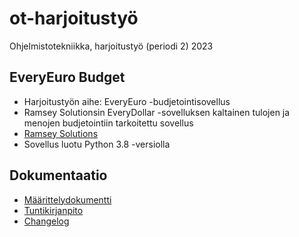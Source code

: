 # ot-harjoitustyö
Ohjelmistotekniikka, harjoitustyö (periodi 2) 2023

## EveryEuro Budget
* Harjoitustyön aihe: EveryEuro -budjetointisovellus
* Ramsey Solutionsin EveryDollar -sovelluksen kaltainen tulojen ja menojen budjetointiin tarkoitettu sovellus
* [Ramsey Solutions](https://www.ramseysolutions.com/ramseyplus/everydollar)
* Sovellus luotu Python 3.8 -versiolla

## Dokumentaatio
* [Määrittelydokumentti](https://github.com/aarekr/ot-harjoitustyo/tree/main/EveryEuro/dokumentaatio/maarittelydokumentti.md)
* [Tuntikirjanpito](https://github.com/aarekr/ot-harjoitustyo/tree/main/EveryEuro/dokumentaatio/tuntikirjanpito.md)
* [Changelog](https://github.com/aarekr/ot-harjoitustyo/tree/main/EveryEuro/dokumentaatio/changelog.md)
